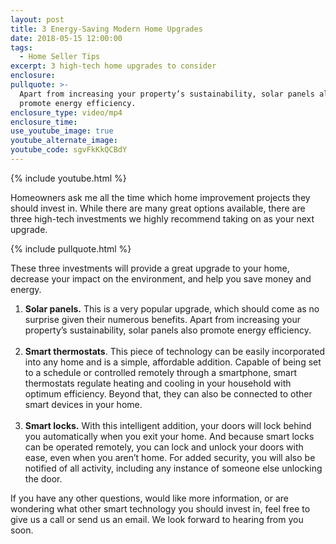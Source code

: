 ```yaml
---
layout: post
title: 3 Energy-Saving Modern Home Upgrades
date: 2018-05-15 12:00:00
tags:
  - Home Seller Tips
excerpt: 3 high-tech home upgrades to consider
enclosure:
pullquote: >-
  Apart from increasing your property’s sustainability, solar panels also
  promote energy efficiency.
enclosure_type: video/mp4
enclosure_time:
use_youtube_image: true
youtube_alternate_image:
youtube_code: sgvFkKkQCBdY
---
```


{% include youtube.html %}

Homeowners ask me all the time which home improvement projects they should invest in. While there are many great options available, there are three high-tech investments we highly recommend taking on as your next upgrade.

{% include pullquote.html %}

These three investments will provide a great upgrade to your home, decrease your impact on the environment, and help you save money and energy.

1. **Solar panels.** This is a very popular upgrade, which should come as no surprise given their numerous benefits. Apart from increasing your property’s sustainability, solar panels also promote energy efficiency.   <br> 
2. **Smart thermostats**. This piece of technology can be easily incorporated into any home and is a simple, affordable addition. Capable of being set to a schedule or controlled remotely through a smartphone, smart thermostats regulate heating and cooling in your household with optimum efficiency. Beyond that, they can also be connected to other smart devices in your home.<br> 
3. **Smart locks.** With this intelligent addition, your doors will lock behind you automatically when you exit your home. And because smart locks can be operated remotely, you can lock and unlock your doors with ease, even when you aren’t home. For added security, you will also be notified of all activity, including any instance of someone else unlocking the door.

If you have any other questions, would like more information, or are wondering what other smart technology you should invest in, feel free to give us a call or send us an email. We look forward to hearing from you soon.